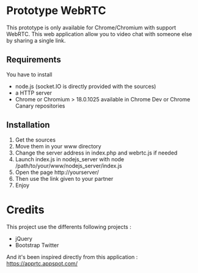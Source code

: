 # Prototype WebRTC

This prototype is only available for Chrome/Chromium with support WebRTC.
This web application allow you to video chat with someone else by sharing a single link.


## Requirements

You have to install 

- node.js (socket.IO is directly provided with the sources)
- a HTTP server
- Chrome or Chromium > 18.0.1025 available in Chrome Dev or Chrome Canary repositories

## Installation

1. Get the sources
2. Move them in your www directory
3. Change the server address in index.php and webrtc.js if needed
4. Launch index.js in nodejs_server with node /path/to/your/www/nodejs_server/index.js
5. Open the page http://yourserver/
6. Then use the link given to your partner
7. Enjoy

# Credits

This project use the differents following projects :

- jQuery
- Bootstrap Twitter

And it's been inspired directly from this application : https://apprtc.appspot.com/